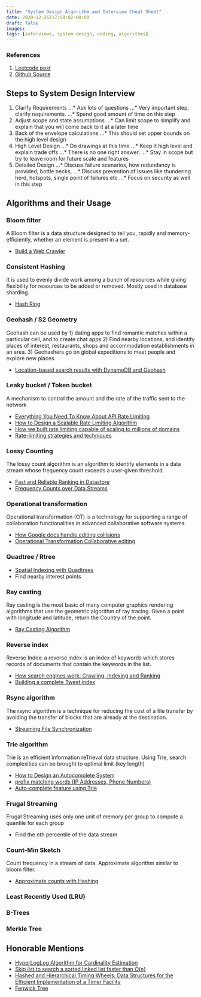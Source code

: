 ```yaml
---
title: "System Design Algorithm and Interview Cheat Sheet"
date: 2020-12-26T17:58:02-08:00
draft: false
images:
tags: [interviews, system design, coding, algorithms]
---
```


### References
1. [Leetcode post](https://leetcode.com/discuss/interview-question/system-design/547669/algorithm-you-should-know-before-system-design/526120)
2. [Github Source](https://github.com/resumejob/system-design-algorithms)

## Steps to System Design Interview 
1. Clarify Requirements
...* Ask lots of questions
...* Very important step, clarify requirements.
...* Spend good amount of time on this step
2. Adjust scope and state assumptions
...* Can limit scope to simplify and explain that you will come back to it at a later time
3. Back of the envelope calculations
...* This should set upper bounds on the high level design
4. High Level Design
...* Do drawings at this time
...* Keep it high level and explain trade offs
...* There is no one right answer. 
...* Stay in scope but try to leave room for future scale and features
5. Detailed Design
...* Discuss failure scenarios, how redundancy is provided, bottle necks, 
...* Discuss prevention of issues like thundering herd, hotspots, single point of failures etc
...* Focus on security as well in this step

## Algorithms and their Usage 

### Bloom filter
A Bloom filter is a data structure designed to tell you, rapidly and memory-efficiently, whether an element is present in a set.

- [Build a Web Crawler](http://blog.gainlo.co/index.php/2016/06/29/build-web-crawler/)

### Consistent Hashing
It is used to evenly divide work among a bunch of resources while giving flexibility for resources to be added or removed. Mostly used in database sharding.

- [Hash Ring](https://www.acodersjourney.com/system-design-interview-consistent-hashing/)

### Geohash / S2 Geometry
Geohash can be used by 1) dating apps to find romantic matches within a particular cell, and to create chat apps.2) Find nearby locations, and identify places of interest, restaurants, shops and accommodation establishments in an area. 3) Geohashers go on global expeditions to meet people and explore new places.

- [Location-based search results with DynamoDB and Geohash](https://read.acloud.guru/location-based-search-results-with-dynamodb-and-geohash-267727e5d54f)

### Leaky bucket / Token bucket
A mechanism to control the amount and the rate of the traffic sent to the network

- [Everything You Need To Know About API Rate Limiting](https://nordicapis.com/everything-you-need-to-know-about-api-rate-limiting/)
- [How to Design a Scalable Rate Limiting Algorithm](https://konghq.com/blog/how-to-design-a-scalable-rate-limiting-algorithm/)
- [How we built rate limiting capable of scaling to millions of domains](https://blog.cloudflare.com/counting-things-a-lot-of-different-things/)
- [Rate-limiting strategies and techniques](https://cloud.google.com/solutions/rate-limiting-strategies-techniques)

### Lossy Counting
The lossy count algorithm is an algorithm to identify elements in a data stream whose frequency count exceeds a user-given threshold.

- [Fast and Reliable Ranking in Datastore](https://cloud.google.com/datastore/docs/articles/fast-and-reliable-ranking-in-datastore)
- [Frequency Counts over Data Streams](https://www.cse.ust.hk/vldb2002/VLDB2002-proceedings/slides/S10P03slides.pdf)

### Operational transformation
Operational transformation (OT) is a technology for supporting a range of collaboration functionalities in advanced collaborative software systems.

- [How Google docs handle editing collisions](https://stackoverflow.com/a/36366174)
- [Operational Transformation Collaborative editing](https://en.wikipedia.org/wiki/Operational_transformation)

### Quadtree / Rtree
- [Spatial Indexing with Quadtrees](https://medium.com/@waleoyediran/spatial-indexing-with-quadtrees-b998ae49336)
- Find nearby interest points

### Ray casting
Ray casting is the most basic of many computer graphics rendering algorithms that use the geometric algorithm of ray tracing. Given a point with longitude and latitude, return the Country of the point.

- [Ray Casting Algorithm](http://philliplemons.com/posts/ray-casting-algorithm)

### Reverse index
Reverse Index: a reverse index is an index of keywords which stores records of documents that contain the keywords in the list.

- [How search engines work: Crawling, Indexing and Ranking](https://moz.com/beginners-guide-to-seo/how-search-engines-operate)
- [Building a complete Tweet index](https://blog.twitter.com/engineering/en_us/a/2014/building-a-complete-tweet-index.html)

### Rsync algorithm
The rsync algorithm is a technique for reducing the cost of a file transfer by avoiding the transfer of blocks that are already at the destination.

- [Streaming File Synchronization](https://dropbox.tech/infrastructure/streaming-file-synchronization)

### Trie algorithm
Trie is an efficient information reTrieval data structure. Using Trie, search complexities can be brought to optimal limit (key length)

- [How to Design an Autocomplete System](https://dzone.com/articles/how-to-design-a-autocomplete-system)
- [prefix matching words (IP Addresses, Phone Numbers)](https://www.geeksforgeeks.org/longest-common-prefix-using-trie/)
- [Auto-complete feature using Trie](https://www.geeksforgeeks.org/auto-complete-feature-using-trie/)

### Frugal Streaming
Frugal Streaming uses only one unit of memory per group to compute a quantile for each group

- Find the nth percentile of the data stream

### Count-Min Sketch
Count frequency in a stream of data. Approximate algorithm similar to bloom filter.

- [Approximate counts with Hashing](https://florian.github.io/count-min-sketch/)

### Least Recently Used (LRU)

### B-Trees

### Merkle Tree

## Honorable Mentions
- [HyperLogLog Algorithm for Cardinality Estimation](https://florian.github.io/count-min-sketch/)
- [Skip list to search a sorted linked list faster than O(n)](https://www.geeksforgeeks.org/skip-list/)
- [Hashed and Hierarchical Timing Wheels: Data Structures for the Efficient Implementation of a Timer Facility](https://blog.acolyer.org/2015/11/23/hashed-and-hierarchical-timing-wheels/)
- [Fenwick Tree](https://www.geeksforgeeks.org/binary-indexed-tree-or-fenwick-tree-2/)
